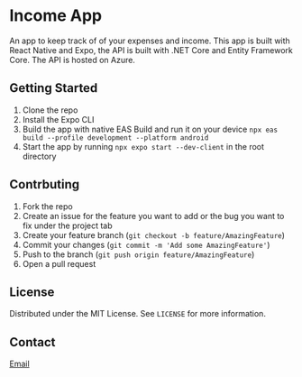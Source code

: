 # Income App

An app to keep track of of your expenses and income. This app is built with React Native and Expo, the API is built with .NET Core and Entity Framework Core. The API is hosted on Azure.

## Getting Started

1. Clone the repo
2. Install the Expo CLI
3. Build the app with native EAS Build and run it on your device `npx eas build --profile development --platform android`
4. Start the app by running `npx expo start --dev-client` in the root directory

## Contrbuting

1. Fork the repo
2. Create an issue for the feature you want to add or the bug you want to fix under the project tab
3. Create your feature branch (`git checkout -b feature/AmazingFeature`)
4. Commit your changes (`git commit -m 'Add some AmazingFeature'`)
5. Push to the branch (`git push origin feature/AmazingFeature`)
6. Open a pull request

## License

Distributed under the MIT License. See `LICENSE` for more information.

## Contact

[Email](mailto:quadrikazeem01@gmail.com)
